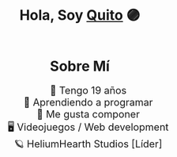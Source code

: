 <div align="center">
  <h1>Hola, Soy <a href="">Quito</a> 🟣</h1>
</div>
<img src="">

<h1 align="center">Sobre Mí</h1>

<div align="center">
  <ul style="font-size: 20px; list-style: none;">
    <li>🧭 Tengo 19 años</li>  
    <li>🔮 Aprendiendo a programar</li>  
    <li>🎵 Me gusta componer</li>
    <li>🖥 Videojuegos / Web development</li>
    <li>🪐 HeliumHearth Studios [Líder]</li>
  </ul>
</div>
